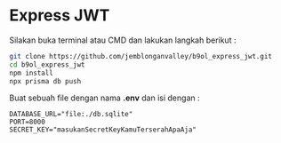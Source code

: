 # Express JWT

Silakan buka terminal atau CMD dan lakukan langkah berikut : 
```bash
git clone https://github.com/jemblonganvalley/b9ol_express_jwt.git 
cd b9ol_express_jwt
npm install
npx prisma db push
```

Buat sebuah file dengan nama **.env** dan isi dengan :
```
DATABASE_URL="file:./db.sqlite"
PORT=8000
SECRET_KEY="masukanSecretKeyKamuTerserahApaAja"
```



